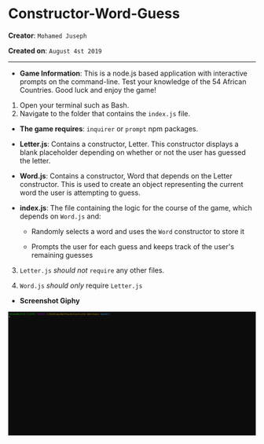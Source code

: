 # Constructor-Word-Guess

**Creator**: `Mohamed Juseph`

**Created on**: `August 4st 2019`

- - -

* **Game Information**: This is a node.js based application with interactive prompts on the command-line. Test your knowledge of the 54 African Countries. Good luck and enjoy the game!
1. Open your terminal such as Bash.
2. Navigate to the folder that contains the `index.js` file. 


* **The game requires**: `inquirer` or `prompt` npm packages.


* **Letter.js**: Contains a constructor, Letter. This constructor displays a blank placeholder depending on whether or not the user has guessed the letter. 

* **Word.js**: Contains a constructor, Word that depends on the Letter constructor. This is used to create an object representing the current word the user is attempting to guess. 

* **index.js**: The file containing the logic for the course of the game, which depends on `Word.js` and:

  * Randomly selects a word and uses the `Word` constructor to store it

  * Prompts the user for each guess and keeps track of the user's remaining guesses

3. `Letter.js` *should not* `require` any other files.

4. `Word.js` *should only* require `Letter.js`

* **Screenshot Giphy**

![Results](/giphy/Word.gif)
